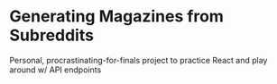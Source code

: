 # Generating Magazines from Subreddits
Personal, procrastinating-for-finals project to practice React and play around w/ API endpoints
